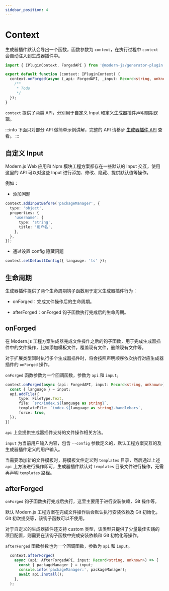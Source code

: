 ```yaml
---
sidebar_position: 4
---
```


# Context

生成器插件默认会导出一个函数，函数参数为 `context`，在执行过程中 `context` 会自动注入到生成器插件中。

```ts title="src/index.ts"
import { IPluginContext, ForgedAPI } from '@modern-js/generator-plugin';

export default function (context: IPluginContext) {
  context.onForged(async (_api: ForgedAPI, _input: Record<string, unknown>) => {
    /**
     * Todo
     */
  });
}
```

`context` 提供了两类 API，分别用于自定义 Input 和定义生成器插件声明周期逻辑。

:::info
下面只对部分 API 做简单示例讲解，完整的 API 请移步 [生成器插件 API](/guides/topic-detail/generator/plugin/api/context.html) 查看。
:::

## 自定义 Input

Modern.js Web 应用和 Npm 模块工程方案都存在一些默认的 Input 交互，使用这里的 API 可以对这些 Input 进行添加、修改、隐藏、提供默认值等操作。

例如：

- 添加问题

```ts
context.addInputBefore('packageManager', {
  type: 'object',
  properties: {
    'username': {
      type: 'string',
      title: '用户名',
    },
  },
});
```

- 通过设置 config 隐藏问题

```ts
context.setDefaultConfig({ langauge: 'ts' });
```

## 生命周期

生成器插件提供了两个生命周期钩子函数用于定义生成器插件行为：

- onForged：完成文件操作后的生命周期。

- afterForged：onForged 钩子函数执行完成后的生命周期。

## onForged

在 Modern.js 工程方案生成器完成文件操作之后的钩子函数，用于完成生成器插件中的文件操作，比如添加模板文件，覆盖现有文件，删除现有文件等。

对于扩展类型同时执行多个生成器插件时，将会按照声明顺序依次执行对应生成器插件的 `onForged` 操作。

`onForged` 函数参数为一个回调函数，参数为 `api` 和 `input`。

```ts
context.onForged(async (api: ForgedAPI, input: Record<string, unknown>) => {
  const { language } = input;
  api.addFile({
      type: FileType.Text,
      file: `src/index.${language as string}`,
      templateFile: `index.${language as string}.handlebars`,
      force: true,
  });
})
```

`api` 上会提供生成器插件支持的文件操作相关方法。

`input` 为当前用户输入内容，包含 `--config` 参数定义的，默认工程方案交互的及生成器插件定义的用户输入。

当需要添加新的文件模板时，将模板文件定义到 `templates` 目录，然后通过上述 `api` 上方法进行操作即可，生成器插件默认对 `templates` 目录文件进行操作，无需再声明 `templates` 路径。

## afterForged

`onForged` 钩子函数执行完成后执行，这里主要用于进行安装依赖，Git 操作等。

默认 Modern.js 工程方案在完成文件操作后会默认执行安装依赖及 Git 初始化，Git 初次提交等，该钩子函数可以不使用。

对于自定义的生成器插件还支持 custom 类型，该类型只提供了少量最佳实践的项目配置，则需要在该钩子函数中完成安装依赖和 Git 初始化等操作。

`afterForged` 函数参数也为一个回调函数，参数为 `api` 和 `input`。

```ts
  context.afterForged(
    async (api: AfterForgedAPI, input: Record<string, unknown>) => {
      const { packageManager } = input;
      console.info('packageManager:', packageManager);
      await api.install();
    },
  );
```
